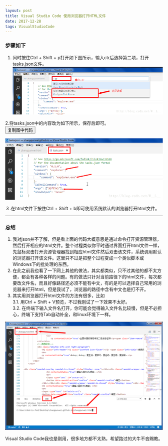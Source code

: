 ```yaml
---
layout: post
title: Visual Studio Code 使用浏览器打开HTML文件
date: 2017-12-28
tags: VisualStudioCode
---
```



### 步骤如下   
1. 同时按住Ctrl + Shift + p打开如下图所示，输入ctr后选择第二项，打开tasks.json文件。    
    ![这里写图片描述](/images/post/VisualStudioCode使用浏览器打开HTML文件/20170621214413467-1.png)   

2.将tasks.json中的内容改为如下所示，保存后即可。   
    <span id="content" style="display:none">
    {
        // See https://go.microsoft.com/fwlink/?LinkId=733558
        // for the documentation about the tasks.json format
        "version": "0.1.0",
        "command": "explorer",
        "windows": {
            "command": "explorer.exe" 
        },
        "isShellCommand": true,
        "args": ["${file}"],
        "showOutput": "never"
    }       
    </span>
   <button id="copyBT">复制图中代码</button>    
    
![这里写图片描述](/images/post/VisualStudioCode使用浏览器打开HTML文件/20170621214515922-2.png)


     
３.在html文件下按住Ctrl + Shift + b即可使用系统默认的浏览器打开html文件。    

- - - -

### 总结      
1. 我对json并不了解，但是看上面的代码大概意思是通过命令打开资源管理器，然后打开相应的html文件。整个过程类似你平时通过界面打开html文件一样，先鼠标双击打开资源管理器找到相应html文件然后双击该文件，系统调用默认的浏览器打开该文件。这里只不过是把整个过程变成一个类似脚本或Windows下的批处理的东西。    
2. 在此之前我也看了一下网上其他的做法，其实都类似，只不过其他的都不太方便，都会有各种各样的问题。有的做法只针对当前路径下的html文件，每次都要改文件名，而且好像路径还必须不能有中文，有的是可以选择自己常用的浏览器来打开html，但是我试了，浏览器的路径中含有中文也是打不开。     
3. 其实用浏览器打开html文件的方法有很多，比如    
    3.1. 用Ctrl + Shift + V预览，不过我刚试了一下效果不太好。    
    3.2. 在终端下输入文件名打开，你可能会觉得输入文件名比较慢，但是不必担心，终端下支持Tab自动补全，和linux环境下一样。    

![这里写图片描述](/images/post/VisualStudioCode使用浏览器打开HTML文件/20170621222730544-3.png)

Visual Studio Code我也是刚用，很多地方都不太熟，希望路过的大牛不吝赐教。

    
<!-- <script>      
    function copyArticle(event) {         
        const range = document.createRange();         
        range.selectNode(document.getElementById('content'));
        const selection = window.getSelection();         
        if(selection.rangeCount > 0) 
        selection.removeAllRanges();         
        selection.addRange(range);
        document.execCommand('copy');
         alert("复制成功！");       }
         
document.getElementById('copyBT').addEventListener('click', copyArticle, false);     
</script>  -->

 <script type="text/javascript"> </script> 
  <script type="text/javascript">
function copyText(obj) { 
    var rng = document.body.createTextRange(); 
    rng.moveToElementText(obj); 
    rng.scrollIntoView(); 
    rng.select(); 
    rng.execCommand("Copy"); 
    rng.collapse(false); 
    alert("复制成功!"); 
    } 
document.getElementById('copyBT').addEventListener('click', copyText, false); 
</script> 
